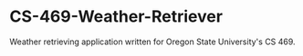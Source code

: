 # CS-469-Weather-Retriever
Weather retrieving application written for Oregon State University's CS 469.





